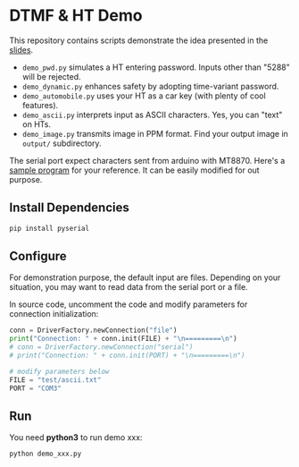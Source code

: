 # DTMF & HT Demo

This repository contains scripts demonstrate the idea presented in the [slides](https://docs.google.com/presentation/d/16PgaLe9n_umzwc4KC0pZJrMLSsOOJjpf2uFMVxoyk9M/).

- `demo_pwd.py` simulates a HT entering password. Inputs other than "5288" will be rejected.
- `demo_dynamic.py` enhances safety by adopting time-variant password.
- `demo_automobile.py` uses your HT as a car key (with plenty of cool features).
- `demo_ascii.py` interprets input as ASCII characters. Yes, you can "text" on HTs.
- `demo_image.py` transmits image in PPM format. Find your output image in `output/` subdirectory.

The serial port expect characters sent from arduino with MT8870. Here's a [sample program](https://electropeak.com/learn/interfacing-mt8870-dtmf-decoder-module-with-arduino/) for your reference. It can be easily modified for out purpose.

## Install Dependencies

```bash
pip install pyserial
```

## Configure

For demonstration purpose, the default input are files. Depending on your situation, you may want to read data from the serial port or a file.

In source code, uncomment the code and modify parameters for connection initialization:

```py
conn = DriverFactory.newConnection("file")
print("Connection: " + conn.init(FILE) + "\n=========\n")
# conn = DriverFactory.newConnection("serial")
# print("Connection: " + conn.init(PORT) + "\n=========\n")

# modify parameters below
FILE = "test/ascii.txt" 
PORT = "COM3"
```

## Run

You need **python3** to run demo xxx:

``` bash
python demo_xxx.py
```